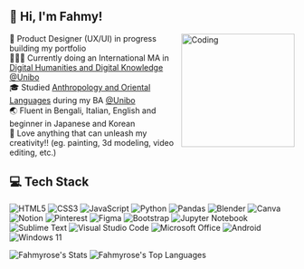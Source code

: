 ## 🥰 Hi, I'm Fahmy!​
<img align="right" alt="Coding" width="200" src="https://media.tenor.com/KdkhCJ65m0sAAAAi/peach-goma-peach-and-goma.gif">

🐣​ Product Designer (UX/UI) in progress building my portfolio<br/>
👩🏽‍💻 Currently doing an International MA in [Digital Humanities and Digital Knowledge](https://corsi.unibo.it/2cycle/DigitalHumanitiesKnowledge) [@Unibo](https://www.unibo.it/)<br/>
🎓 Studied [Anthropology and Oriental Languages](https://corsi.unibo.it/laurea/ScienzeAntropologiche) during my BA [@Unibo](https://www.unibo.it/)<br/>
🌏 Fluent in Bengali, Italian, English and beginner in Japanese and Korean<br/>
🎨​ Love anything that can unleash my creativity!! (eg. painting, 3d modeling, video editing, etc.)<br/>


<!-- tech stack from https://github.com/Ileriayo/markdown-badges --> 
## 💻 Tech Stack
![HTML5](https://img.shields.io/badge/html5-%23E34F26.svg?style=plastic&logo=html5&logoColor=white)
![CSS3](https://img.shields.io/badge/css3-%231572B6.svg?style=plastic&logo=css3&logoColor=white)
![JavaScript](https://img.shields.io/badge/javascript-%23323330.svg?style=plastic&logo=javascript&logoColor=%23F7DF1E)
![Python](https://img.shields.io/badge/python-3670A0?style=plastic&logo=python&logoColor=ffdd54)
![Pandas](https://img.shields.io/badge/pandas-%23150458.svg?style=plastic&logo=pandas&logoColor=white)
![Blender](https://img.shields.io/badge/blender-%23F5792A.svg?style=plastic&logo=blender&logoColor=white)
![Canva](https://img.shields.io/badge/Canva-%2300C4CC.svg?style=plastic&logo=Canva&logoColor=white)
![Notion](https://img.shields.io/badge/Notion-%23000000.svg?style=plastic&logo=notion&logoColor=white)
![Pinterest](https://img.shields.io/badge/Pinterest-%23E60023.svg?style=plastic&logo=Pinterest&logoColor=white)
![Figma](https://img.shields.io/badge/figma-%23F24E1E.svg?style=plastic&logo=figma&logoColor=white)
![Bootstrap](https://img.shields.io/badge/bootstrap-%238511FA.svg?style=plastic&logo=bootstrap&logoColor=white)
![Jupyter Notebook](https://img.shields.io/badge/jupyter-%23FA0F00.svg?style=plastic&logo=jupyter&logoColor=white)
![Sublime Text](https://img.shields.io/badge/sublime_text-%23575757.svg?style=plastic&logo=sublime-text&logoColor=important)
![Visual Studio Code](https://img.shields.io/badge/Visual%20Studio%20Code-0078d7.svg?style=plastic&logo=visual-studio-code&logoColor=white)
![Microsoft Office](https://img.shields.io/badge/Microsoft_Office-D83B01?style=plastic&logo=microsoft-office&logoColor=white)
![Android](https://img.shields.io/badge/Android-3DDC84?style=plastic&logo=android&logoColor=white)
![Windows 11](https://img.shields.io/badge/Windows%2011-%230079d5.svg?style=plastic&logo=Windows%2011&logoColor=white)

<!-- used github stats generator froom google and used API from anuraghazra/github-readme-stats
DenverCoder1/github-readme-streak-stats -->

<!-- yeah the spacing is like this to put them side by side!! i didn't find any other solution!! -->
![Fahmyrose's Stats](https://github-readme-stats.vercel.app/api?username=Fahmyrose&theme=jolly&show_icons=true&hide_border=false&count_private=true&border_radius=30&text_bold=False&custom_title=GitHub_Stats&rank_icon=github&card_width=400)
![Fahmyrose's Top Languages](https://github-readme-stats.vercel.app/api/top-langs/?username=Fahmyrose&theme=jolly&show_icons=true&hide_border=false&layout=compact&border_radius=30&card_width=400&langs_count=8)

